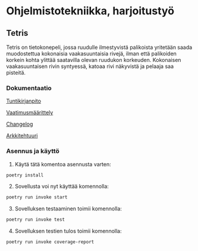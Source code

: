 # Ohjelmistotekniikka, harjoitustyö

## Tetris

Tetris on tietokonepeli, jossa ruudulle ilmestyvistä palikoista yritetään saada muodostettua kokonaisia vaakasuuntaisia rivejä, ilman että palikoiden korkein kohta ylittää saatavilla olevan ruudukon korkeuden. Kokonaisen vaakasuuntaisen rivin syntyessä, katoaa rivi näkyvistä ja pelaaja saa pisteitä. 



### Dokumentaatio
[Tuntikirjanpito](https://github.com/tapsamies/ot-harjoitustyo/blob/master/dokumentaatio/tuntikirjanpito.md)

[Vaatimusmäärittely](https://github.com/tapsamies/ot-harjoitustyo/blob/master/dokumentaatio/vaatimusmaarittely.md)

[Changelog](https://github.com/tapsamies/ot-harjoitustyo/blob/master/dokumentaatio/changelog.md)

[Arkkitehtuuri](https://github.com/tapsamies/ot-harjoitustyo/blob/master/dokumentaatio/arkkitehtuuri.md)

### Asennus ja käyttö
 
1. Käytä tätä komentoa asennusta varten:

```bash
poetry install
```

2. Sovellusta voi nyt käyttää komennolla:

```bash
poetry run invoke start
```

3. Sovelluksen testaaminen toimii komennolla:

```bash
poetry run invoke test
```

4. Sovelluksen testien tulos toimii komennolla:

```bash
poetry run invoke coverage-report
```


